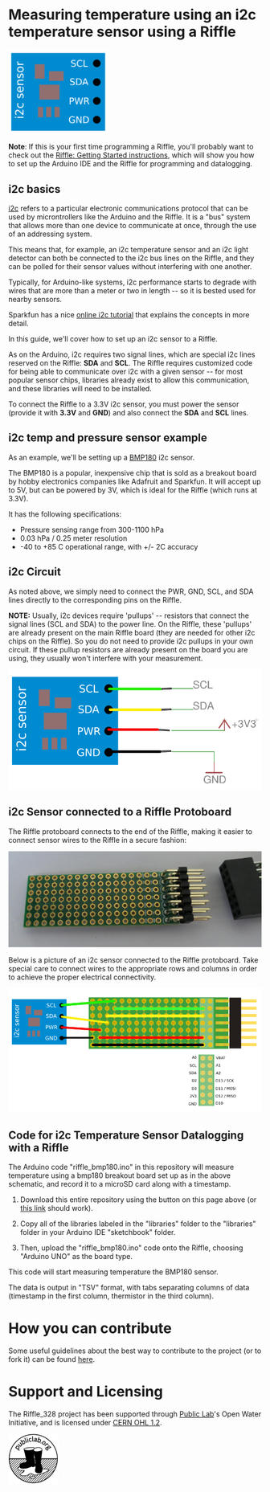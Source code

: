# Measuring temperature using an i2c temperature sensor using a Riffle

<img src="pics/i2c_bare.png" width = 200>

**Note**: If this is your first time programming a Riffle, you'll probably want to check out the [Riffle: Getting Started instructions](https://github.com/dwblair/Riffle-Getting-Started), which will show you how to set up the Arduino IDE and the Riffle for programming and datalogging.

## i2c basics

[i2c](https://en.wikipedia.org/wiki/I%C2%B2C) refers to a particular electronic communications protocol that can be used by microntrollers like the Arduino and the Riffle.  It is a "bus" system that allows more than one device to communicate at once, through the use of an addressing system. 

This means that, for example, an i2c temperature sensor and an i2c light detector can both be connected to the i2c bus lines on the Riffle, and they can be polled for their sensor values without interfering with one another.

Typically, for Arduino-like systems, i2c performance starts to degrade with wires that are more than a meter or two in length -- so it is bested used for nearby sensors.

Sparkfun has a nice [online i2c tutorial](https://learn.sparkfun.com/tutorials/i2c) that explains the concepts in more detail.

In this guide, we'll cover how to set up an i2c sensor to a Riffle.  

As on the Arduino, i2c requires two signal lines, which are special i2c lines reserved on the Riffle: **SDA** and **SCL**.  The Riffle requires customized code for being able to communicate over i2c with a given sensor -- for most popular sensor chips, libraries already exist to allow this communication, and these libraries will need to be installed.

To connect the Riffle to a 3.3V i2c sensor, you must power the sensor (provide it with **3.3V** and **GND**) and also connect the **SDA** and **SCL** lines.

## i2c temp and pressure sensor example

As an example, we'll be setting up a [BMP180](https://cdn-shop.adafruit.com/datasheets/BST-BMP180-DS000-09.pdf) i2c sensor. 

The BMP180 is a popular, inexpensive chip that is sold as a breakout board by hobby electronics companies like Adafruit and Sparkfun.  It will accept up to 5V, but can be powered by 3V, which is ideal for the Riffle (which runs at 3.3V).

It has the following specifications:

- Pressure sensing range from 300-1100 hPa
- 0.03 hPa / 0.25 meter resolution
- -40 to +85 C operational range, with +/- 2C accuracy

## i2c Circuit

As noted above, we simply need to connect the PWR, GND, SCL, and SDA lines directly to the corresponding pins on the Riffle.

**NOTE:**  Usually, i2c devices require 'pullups' -- resistors that connect the signal lines (SCL and SDA) to the power line.  On the Riffle, these 'pullups' are already present on the main Riffle board (they are needed for other i2c chips on the Riffle).  So you do not need to provide i2c pullups in your own circuit.  If these pullup resistors are already present on the board you are using, they usually won't interfere with your measurement.  

<img src="pics/i2c_schem_graphic.png">

## i2c Sensor connected to a Riffle Protoboard

The Riffle protoboard connects to the end of the Riffle, making it easier to connect sensor wires to the Riffle in a secure fashion:

<img src = "pics/proto.png">

Below is a picture of an i2c sensor connected to the Riffle protoboard.  Take special care to connect wires to the appropriate rows and columns in order to achieve the proper electrical connectivity. 

<img src="pics/i2c_proto.png">

## Code for i2c Temperature Sensor Datalogging with a Riffle

The Arduino code "riffle_bmp180.ino" in this repository will measure temperature using a bmp180 breakout board set up as in the above schematic, and record it to a microSD card along with a timestamp. 

1. Download this entire repository using the button on this page above (or [this link](https://github.com/dwblair/riffle-i2c/archive/master.zip) should work).  

2. Copy all of the libraries labeled in the "libraries" folder to the "libraries" folder in your Arduino IDE "sketchbook" folder.

3. Then, upload the "riffle_bmp180.ino" code onto the Riffle, choosing "Arduino UNO" as the board type. 

This code will start measuring temperature the BMP180 sensor.  
 
The data is output in "TSV" format, with tabs separating columns of data (timestamp in the first column, thermistor in the third column).



# How you can contribute

Some useful guidelines about the best way to contribute to the project (or to fork it) can be found [here](contributing.md).

# Support and Licensing 

The Riffle_328 project has been supported through [Public Lab](www.publiclab.org)'s Open Water Initiative, and is licensed under [CERN OHL 1.2](LiCENSE.md).

<a href="http://publiclab.org"><img src="pics/boots.png" width=100></a>

